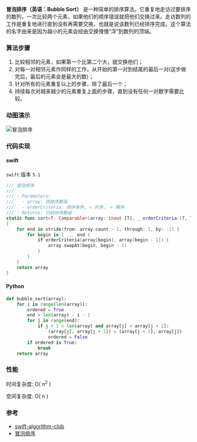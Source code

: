 **冒泡排序（英语：Bubble Sort）** 是一种简单的排序算法。它重复地走访过要排序的数列，一次比较两个元素，如果他们的顺序错误就把他们交换过来。走访数列的工作是重复地进行直到没有再需要交换，也就是说该数列已经排序完成。这个算法的名字由来是因为越小的元素会经由交换慢慢“浮”到数列的顶端。

### 算法步骤

1. 比较相邻的元素，如果第一个比第二个大，就交换他们；
2. 对每一对相邻元素作同样的工作，从开始的第一对到结尾的最后一对(这步做完后，最后的元素会是最大的数)；
3. 针对所有的元素重复以上的步骤，除了最后一个；
4. 持续每次对越来越少的元素重复上面的步骤，直到没有任何一对数字需要比较。

### 动图演示

![冒泡排序](./images/bubbleSort.gif)


### 代码实现

#### swift

`swift` 版本 `5.1`

```swift
/// 冒泡排序
///
/// - Parameters:
///   - array: 待排序数组
///   - orderCriteria: 排序条件, < 升序， < 降序
/// - Returns: 已经排序数组
static func sort<T: Comparable>(array: inout [T], _ orderCriteria:(T, T) -> Bool) -> [T] 
{
    for end in stride(from: array.count - 1, through: 1, by: -1) {
        for begin in 1 ... end {
            if orderCriteria(array[begin], array[begin - 1]) {
                array.swapAt(begin, begin - 1)
            }
        }
    }  
    return array
}
```



#### Python

```python
def bubble_sort(array):
    for i in range(len(array)):
        ordered = True
        end = len(array) - i - 1
        for j in range(end):
            if j + 1 < len(array) and array[j] > array[j + 1]:
                (array[j], array[j + 1]) = (array[j + 1], array[j])
                ordered = False
        if ordered is True:
            break
    return array
```



### 性能

时间复杂度: O( n<sup>2</sup> )

空间复杂度: O( n )




### 参考

- [swift-algorithm-club](https://github.com/raywenderlich/swift-algorithm-club/tree/master/Bubble%20Sort)
- [冒泡排序](https://www.runoob.com/w3cnote/bubble-sort.html)


